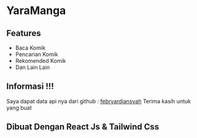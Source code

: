 # YaraManga

## Features

- Baca Komik
- Pencarian Komik
- Rekomended Komik
- Dan Lain Lain

## Informasi !!!

Saya dapat data api nya dari github : [febryardiansyah](https://github.com/febryardiansyah/manga-api)
Terima kasih untuk yang buat

## Dibuat Dengan React Js & Tailwind Css
